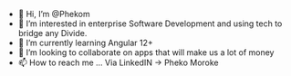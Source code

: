 - 👋 Hi, I’m @Phekom
- 👀 I’m interested in enterprise Software Development and using tech to bridge any Divide.
- 🌱 I’m currently learning Angular 12+
- 💞️ I’m looking to collaborate on apps that will make us a lot of money
- 📫 How to reach me ... Via LinkedIN -> Pheko Moroke

<!---
Phekom/Phekom is a ✨ special ✨ repository because its `README.md` (this file) appears on your GitHub profile.
You can click the Preview link to take a look at your changes.
--->
